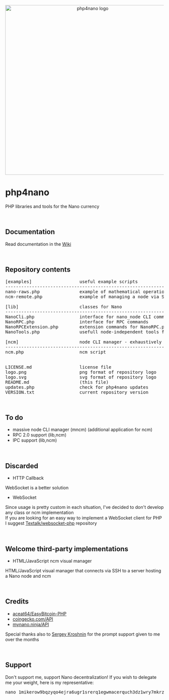 <p align="center">
	<img width="540" alt="php4nano logo" src="https://raw.githubusercontent.com/mikerow/php4nano/master/logo.png">
</p>

# php4nano
PHP libraries and tools for the Nano currency

<br/>

## Documentation

Read documentation in the [Wiki](https://github.com/mikerow/php4nano/wiki)

<br/>

## Repository contents

<pre>
[examples]                  useful example scripts
---------------------------------------------------------------------------------------
nano-raws.php               example of mathematical operations with raw amounts
ncm-remote.php              example of managing a node via SSH using a script and ncm

[lib]                       classes for Nano
---------------------------------------------------------------------------------------
NanoCli.php                 interface for nano_node CLI commands
NanoRPC.php                 interface for RPC commands
NanoRPCExtension.php        extension commands for NanoRPC.php
NanoTools.php               usefull node-independent tools for Nano

[ncm]                       node CLI manager - exhaustively manage Nano node using bash
---------------------------------------------------------------------------------------
ncm.php                     ncm script


LICENSE.md                  license file
logo.png                    png format of repository logo
logo.svg                    svg format of repository logo
README.md                   (this file)
updates.php                 check for php4nano updates
VERSION.txt                 current repository version
</pre>

<br/>

## To do

* massive node CLI manager (mncm) (additional application for ncm)
* RPC 2.0 support (lib,ncm)
* IPC support (lib,ncm)

<br/>

## Discarded

* HTTP Callback

WebSocket is a better solution

* WebSocket

Since usage is pretty custom in each situation, I've decided to don't develop any class or ncm implementation<br/>
If you are looking for an easy way to implement a WebSocket client for PHP I suggest [Textalk/websocket-php](https://github.com/Textalk/websocket-php) repository

<br/>

## Welcome third-party implementations

* HTML/JavaScript ncm visual manager

HTML/JavaScript visual manager that connects via SSH to a server hosting a Nano node and ncm

<br/>

## Credits

* [aceat64/EasyBitcoin-PHP](https://github.com/aceat64/EasyBitcoin-PHP)
* [coingecko.com/API](https://www.coingecko.com/en/api)
* [mynano.ninja/API](https://mynano.ninja/api)

Special thanks also to [Sergey Kroshnin](https://github.com/SergiySW) for the prompt support given to me over the months

<br/>

## Support

Don't support me, support Nano decentralization! If you wish to delegate me your weight, here is my representative:
<pre>
nano_1mikerow9bqzyqo4ejra6ugr1srerq1egwmacerquch3dz1wry7mkrz4768m
</pre>